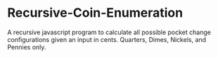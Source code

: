 # Recursive-Coin-Enumeration
A recursive javascript program to calculate all possible pocket change configurations given an input in cents. Quarters, Dimes, Nickels, and Pennies only.
